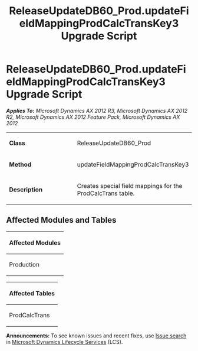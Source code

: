 ﻿---
title: ReleaseUpdateDB60_Prod.updateFieldMappingProdCalcTransKey3 Upgrade Script
TOCTitle: ReleaseUpdateDB60_Prod.updateFieldMappingProdCalcTransKey3 Upgrade Script
ms:assetid: 4cf21892-8a5b-a9de-7ab6-0ba96760ad82
ms:mtpsurl: https://msdn.microsoft.com/en-us/library/JJ685424(v=AX.60)
ms:contentKeyID: 49708129
ms.date: 05/18/2015
mtps_version: v=AX.60
---

# ReleaseUpdateDB60\_Prod.updateFieldMappingProdCalcTransKey3 Upgrade Script 


_**Applies To:** Microsoft Dynamics AX 2012 R3, Microsoft Dynamics AX 2012 R2, Microsoft Dynamics AX 2012 Feature Pack, Microsoft Dynamics AX 2012_

<table>
<colgroup>
<col style="width: 50%" />
<col style="width: 50%" />
</colgroup>
<tbody>
<tr class="odd">
<td><p><strong>Class</strong></p></td>
<td><p>ReleaseUpdateDB60_Prod</p></td>
</tr>
<tr class="even">
<td><p><strong>Method</strong></p></td>
<td><p>updateFieldMappingProdCalcTransKey3</p></td>
</tr>
<tr class="odd">
<td><p><strong>Description</strong></p></td>
<td><p>Creates special field mappings for the ProdCalcTrans table.</p></td>
</tr>
</tbody>
</table>


## Affected Modules and Tables

<table>
<colgroup>
<col style="width: 100%" />
</colgroup>
<thead>
<tr class="header">
<th><p>Affected Modules</p></th>
</tr>
</thead>
<tbody>
<tr class="odd">
<td><p>Production</p></td>
</tr>
</tbody>
</table>


<table>
<colgroup>
<col style="width: 100%" />
</colgroup>
<thead>
<tr class="header">
<th><p>Affected Tables</p></th>
</tr>
</thead>
<tbody>
<tr class="odd">
<td><p>ProdCalcTrans</p></td>
</tr>
</tbody>
</table>

  
**Announcements:** To see known issues and recent fixes, use [Issue search](http://go.microsoft.com/fwlink/?linkid=389258) in [Microsoft Dynamics Lifecycle Services](http://go.microsoft.com/fwlink/?linkid=306505) (LCS).

